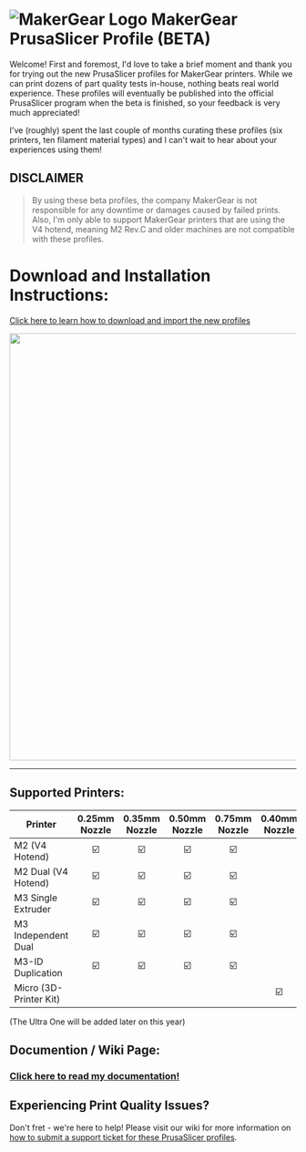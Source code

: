 # ![MakerGear Logo](https://cdn.shopify.com/s/files/1/0030/7372/files/mg_logo_colors_small.jpg) MakerGear PrusaSlicer Profile (BETA)

Welcome! First and foremost, I'd love to take a brief moment and thank you for trying out the new PrusaSlicer profiles for MakerGear printers. While we can print dozens of part quality tests in-house, nothing beats real world experience. These profiles will eventually be published into the official PrusaSlicer program when the beta is finished, so your feedback is very much appreciated! 

I've (roughly) spent the last couple of months curating these profiles (six printers, ten filament material types) and I can't wait to hear about your experiences using them!

## DISCLAIMER
> By using these beta profiles, the company MakerGear is not responsible for any downtime or damages caused by failed prints. Also, I'm only able to support MakerGear printers that are using the V4 hotend, meaning M2 Rev.C and older machines are not compatible with these profiles. 

# Download and Installation Instructions:
[Click here to learn how to download and import the new profiles](https://github.com/Garr-R/PrusaSlicer-MakerGear-Profile/wiki)

<p align="center">
   <img width="750" src="https://user-images.githubusercontent.com/52166834/165793110-f45d40fa-3303-4339-9f4d-85f900ca967a.jpg" />
</P>

***

## Supported Printers:

| Printer  | 0.25mm Nozzle | 0.35mm Nozzle | 0.50mm Nozzle | 0.75mm Nozzle | 0.40mm Nozzle
| -------- | :------------: | :------------: | :------------: | :------------: | :------------: |
| M2 (V4 Hotend) | :ballot_box_with_check:	 | :ballot_box_with_check: | :ballot_box_with_check: | :ballot_box_with_check: |
| M2 Dual (V4 Hotend) | :ballot_box_with_check:	 | :ballot_box_with_check: | :ballot_box_with_check: | :ballot_box_with_check: |
| M3 Single Extruder | :ballot_box_with_check:	 | :ballot_box_with_check: | :ballot_box_with_check: | :ballot_box_with_check: |
| M3 Independent Dual | :ballot_box_with_check:	 | :ballot_box_with_check: | :ballot_box_with_check: | :ballot_box_with_check: |
| M3-ID Duplication | :ballot_box_with_check:	 | :ballot_box_with_check: | :ballot_box_with_check: | :ballot_box_with_check: |
|  Micro (3D-Printer Kit) | |       |        |                         | :ballot_box_with_check: |

(The Ultra One will be added later on this year)

## Documention / Wiki Page:
### [Click here to read my documentation!](https://github.com/Garr-R/PrusaSlicer-MakerGear-Profile/wiki)

## Experiencing Print Quality Issues?
Don't fret - we're here to help! Please visit our wiki for more information on [how to submit a support ticket for these PrusaSlicer profiles](https://github.com/Garr-R/PrusaSlicer-MakerGear-Profile/wiki/Submitting-a-Support-Ticket).
